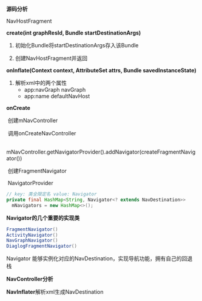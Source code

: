 **源码分析**

NavHostFragment

**create(int graphResId, Bundle startDestinationArgs)**

1. 初始化Bundle将startDestinationArgs存入该Bundle

2. 创建NavHostFragment并返回

**onInflate(Context context, AttributeSet attrs, Bundle savedInstanceState)**

1. 解析xml中的两个属性
   - app:navGraph  navGraph
   - app:name         defaultNavHost

**onCreate**

​    创建mNavController    

​    调用onCreateNavController

​        mNavController.getNavigatorProvider().addNavigator(createFragmentNavigator())

​        创建FragmentNavigator

​    NavigatorProvider

```java
// key: 类全限定名 value: Navigator
private final HashMap<String, Navigator<? extends NavDestination>> 
  mNavigators = new HashMap<>();
```



**Navigator的几个重要的实现类**

```java
FragmentNavigator()
ActivityNavigator()
NavGraphNavigator()
DiaglogFragmentNavigator()
```

Navigator 能够实例化对应的NavDestination，实现导航功能，拥有自己的回退栈



**NavController分析**



**NavInflater**解析xml生成NavDestination





















